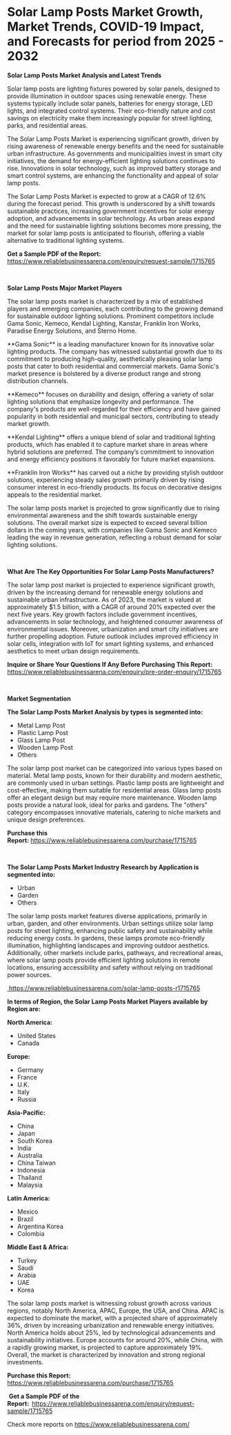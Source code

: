 <p><h1>Solar Lamp Posts Market Growth, Market Trends, COVID-19 Impact, and Forecasts for period from 2025 - 2032</h1></p><p><strong>Solar Lamp Posts Market Analysis and Latest Trends</strong></p>
<p><p>Solar lamp posts are lighting fixtures powered by solar panels, designed to provide illumination in outdoor spaces using renewable energy. These systems typically include solar panels, batteries for energy storage, LED lights, and integrated control systems. Their eco-friendly nature and cost savings on electricity make them increasingly popular for street lighting, parks, and residential areas.</p><p>The Solar Lamp Posts Market is experiencing significant growth, driven by rising awareness of renewable energy benefits and the need for sustainable urban infrastructure. As governments and municipalities invest in smart city initiatives, the demand for energy-efficient lighting solutions continues to rise. Innovations in solar technology, such as improved battery storage and smart control systems, are enhancing the functionality and appeal of solar lamp posts.</p><p>The Solar Lamp Posts Market is expected to grow at a CAGR of 12.6% during the forecast period. This growth is underscored by a shift towards sustainable practices, increasing government incentives for solar energy adoption, and advancements in solar technology. As urban areas expand and the need for sustainable lighting solutions becomes more pressing, the market for solar lamp posts is anticipated to flourish, offering a viable alternative to traditional lighting systems.</p></p>
<p><strong>Get a Sample PDF of the Report:&nbsp;</strong> <a href="https://www.reliablebusinessarena.com/enquiry/request-sample/1715765?utm_campaign=3294&utm_medium=2&utm_source=Github&utm_content=ia&utm_term=28032025&utm_id=solar-lamp-posts">https://www.reliablebusinessarena.com/enquiry/request-sample/1715765</a></p>
<p>&nbsp;</p>
<p><strong>Solar Lamp Posts Major Market Players</strong></p>
<p><p>The solar lamp posts market is characterized by a mix of established players and emerging companies, each contributing to the growing demand for sustainable outdoor lighting solutions. Prominent competitors include Gama Sonic, Kemeco, Kendal Lighting, Kanstar, Franklin Iron Works, Paradise Energy Solutions, and Sterno Home.</p><p>**Gama Sonic** is a leading manufacturer known for its innovative solar lighting products. The company has witnessed substantial growth due to its commitment to producing high-quality, aesthetically pleasing solar lamp posts that cater to both residential and commercial markets. Gama Sonic's market presence is bolstered by a diverse product range and strong distribution channels.</p><p>**Kemeco** focuses on durability and design, offering a variety of solar lighting solutions that emphasize longevity and performance. The company's products are well-regarded for their efficiency and have gained popularity in both residential and municipal sectors, contributing to steady market growth.</p><p>**Kendal Lighting** offers a unique blend of solar and traditional lighting products, which has enabled it to capture market share in areas where hybrid solutions are preferred. The company’s commitment to innovation and energy efficiency positions it favorably for future market expansions.</p><p>**Franklin Iron Works** has carved out a niche by providing stylish outdoor solutions, experiencing steady sales growth primarily driven by rising consumer interest in eco-friendly products. Its focus on decorative designs appeals to the residential market.</p><p>The solar lamp posts market is projected to grow significantly due to rising environmental awareness and the shift towards sustainable energy solutions. The overall market size is expected to exceed several billion dollars in the coming years, with companies like Gama Sonic and Kemeco leading the way in revenue generation, reflecting a robust demand for solar lighting solutions.</p></p>
<p>&nbsp;</p>
<p><strong>What Are The Key Opportunities For Solar Lamp Posts Manufacturers?</strong></p>
<p><p>The solar lamp post market is projected to experience significant growth, driven by the increasing demand for renewable energy solutions and sustainable urban infrastructure. As of 2023, the market is valued at approximately $1.5 billion, with a CAGR of around 20% expected over the next five years. Key growth factors include government incentives, advancements in solar technology, and heightened consumer awareness of environmental issues. Moreover, urbanization and smart city initiatives are further propelling adoption. Future outlook includes improved efficiency in solar cells, integration with IoT for smart lighting systems, and enhanced aesthetics to meet urban design requirements.</p></p>
<p><strong>Inquire or Share Your Questions If Any Before Purchasing This Report:</strong> <a href="https://www.reliablebusinessarena.com/enquiry/pre-order-enquiry/1715765?utm_campaign=3294&utm_medium=2&utm_source=Github&utm_content=ia&utm_term=28032025&utm_id=solar-lamp-posts">https://www.reliablebusinessarena.com/enquiry/pre-order-enquiry/1715765</a></p>
<p>&nbsp;</p>
<p><strong>Market Segmentation</strong></p>
<p><strong>The Solar Lamp Posts Market Analysis by types is segmented into:</strong></p>
<p><ul><li>Metal Lamp Post</li><li>Plastic Lamp Post</li><li>Glass Lamp Post</li><li>Wooden Lamp Post</li><li>Others</li></ul></p>
<p><p>The solar lamp post market can be categorized into various types based on material. Metal lamp posts, known for their durability and modern aesthetic, are commonly used in urban settings. Plastic lamp posts are lightweight and cost-effective, making them suitable for residential areas. Glass lamp posts offer an elegant design but may require more maintenance. Wooden lamp posts provide a natural look, ideal for parks and gardens. The "others" category encompasses innovative materials, catering to niche markets and unique design preferences.</p></p>
<p><strong>Purchase this Report:&nbsp;</strong><a href="https://www.reliablebusinessarena.com/purchase/1715765?utm_campaign=3294&utm_medium=2&utm_source=Github&utm_content=ia&utm_term=28032025&utm_id=solar-lamp-posts">https://www.reliablebusinessarena.com/purchase/1715765</a></p>
<p>&nbsp;</p>
<p><strong>The Solar Lamp Posts Market Industry Research by Application is segmented into:</strong></p>
<p><ul><li>Urban</li><li>Garden</li><li>Others</li></ul></p>
<p><p>The solar lamp posts market features diverse applications, primarily in urban, garden, and other environments. Urban settings utilize solar lamp posts for street lighting, enhancing public safety and sustainability while reducing energy costs. In gardens, these lamps promote eco-friendly illumination, highlighting landscapes and improving outdoor aesthetics. Additionally, other markets include parks, pathways, and recreational areas, where solar lamp posts provide efficient lighting solutions in remote locations, ensuring accessibility and safety without relying on traditional power sources.</p></p>
<p><a href="https://www.reliablebusinessarena.com/solar-lamp-posts-r1715765?utm_campaign=3294&utm_medium=2&utm_source=Github&utm_content=ia&utm_term=28032025&utm_id=solar-lamp-posts">&nbsp;https://www.reliablebusinessarena.com/solar-lamp-posts-r1715765</a></p>
<p><strong>In terms of Region, the Solar Lamp Posts Market Players available by Region are:</strong></p>
<p>
    <p> <strong> North America: </strong>
        <ul>
            <li>United States</li>
            <li>Canada</li>
        </ul>
        </p> 
    <p> <strong> Europe: </strong>
        <ul>
            <li>Germany</li>
            <li>France</li>
            <li>U.K.</li>
            <li>Italy</li>
            <li>Russia</li>
        </ul>
        </p> 
    <p> <strong> Asia-Pacific: </strong>
        <ul>
            <li>China</li>
            <li>Japan</li>
            <li>South Korea</li>
            <li>India</li>
            <li>Australia</li>
            <li>China Taiwan</li>
            <li>Indonesia</li>
            <li>Thailand</li>
            <li>Malaysia</li>
        </ul>
        </p> 
    <p> <strong> Latin America: </strong>
        <ul>
            <li>Mexico</li>
            <li>Brazil</li>
            <li>Argentina Korea</li>
            <li>Colombia</li>
        </ul>
        </p> 
    <p> <strong> Middle East & Africa: </strong>
        <ul>
            <li>Turkey</li>
            <li>Saudi</li>
            <li>Arabia</li>
            <li>UAE</li>
            <li>Korea</li>
        </ul>
    </p>
    </p>
<p><p>The solar lamp posts market is witnessing robust growth across various regions, notably North America, APAC, Europe, the USA, and China. APAC is expected to dominate the market, with a projected share of approximately 36%, driven by increasing urbanization and renewable energy initiatives. North America holds about 25%, led by technological advancements and sustainability initiatives. Europe accounts for around 20%, while China, with a rapidly growing market, is projected to capture approximately 19%. Overall, the market is characterized by innovation and strong regional investments.</p></p>
<p><strong>Purchase this Report: </strong><a href="https://www.reliablebusinessarena.com/purchase/1715765?utm_campaign=3294&utm_medium=2&utm_source=Github&utm_content=ia&utm_term=28032025&utm_id=solar-lamp-posts">https://www.reliablebusinessarena.com/purchase/1715765</a></p>
<p>&nbsp;<strong>Get a Sample PDF of the Report:&nbsp;&nbsp;</strong><a href="https://www.reliablebusinessarena.com/enquiry/request-sample/1715765?utm_campaign=3294&utm_medium=2&utm_source=Github&utm_content=ia&utm_term=28032025&utm_id=solar-lamp-posts">https://www.reliablebusinessarena.com/enquiry/request-sample/1715765</a></p>
<p><strong></strong></p>
<p>Check more reports on <a href="https://www.reliablebusinessarena.com/?utm_campaign=3294&utm_medium=2&utm_source=Github&utm_content=ia&utm_term=28032025&utm_id=solar-lamp-posts">https://www.reliablebusinessarena.com/</a></p>